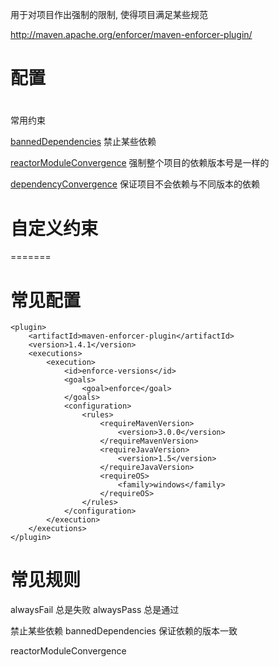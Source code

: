 用于对项目作出强制的限制, 使得项目满足某些规范


http://maven.apache.org/enforcer/maven-enforcer-plugin/




# 配置


#
常用约束

[bannedDependencies](http://maven.apache.org/enforcer/enforcer-rules/bannedDependencies.html)
禁止某些依赖

[reactorModuleConvergence](http://maven.apache.org/enforcer/enforcer-rules/reactorModuleConvergence.html)
强制整个项目的依赖版本号是一样的

[dependencyConvergence](http://maven.apache.org/enforcer/enforcer-rules/dependencyConvergence.html)
保证项目不会依赖与不同版本的依赖






# 自定义约束

=======

# 常见配置 #
	<plugin>
		<artifactId>maven-enforcer-plugin</artifactId>
		<version>1.4.1</version>
		<executions>
			<execution>
				<id>enforce-versions</id>
				<goals>
					<goal>enforce</goal>
				</goals>
				<configuration>
					<rules>
						<requireMavenVersion>
							<version>3.0.0</version>
						</requireMavenVersion>
						<requireJavaVersion>
							<version>1.5</version>
						</requireJavaVersion>
						<requireOS>
							<family>windows</family>
						</requireOS>
					</rules>
				</configuration>
			</execution>
		</executions>
	</plugin>

# 常见规则 #

alwaysFail 总是失败
alwaysPass 总是通过

禁止某些依赖 bannedDependencies
保证依赖的版本一致

reactorModuleConvergence

